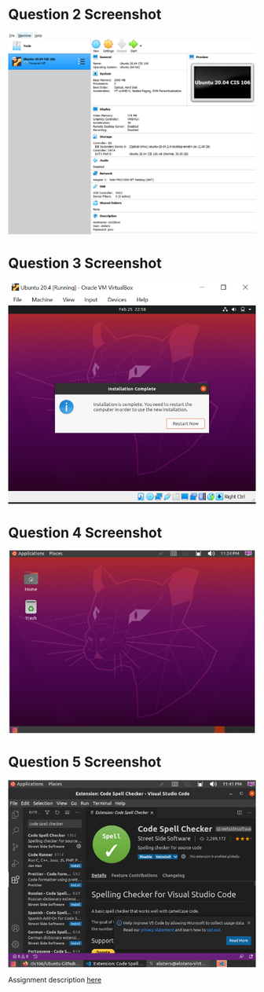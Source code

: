 # Question 2 Screenshot
![Question 2](../images/virtualVMSettings.png)
# Question 3 Screenshot
![Question 3](../images/installComplete.PNG)
# Question 4 Screenshot
![Question 4](../images/desktop.PNG)
# Question 5 Screenshot
![Question 5](../images/vsCode.PNG)

Assignment description [here](https://raw.githubusercontent.com/ra559/cis106/main/labs/lab2.md)